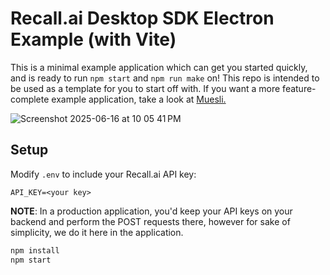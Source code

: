 # Recall.ai Desktop SDK Electron Example (with Vite)

This is a minimal example application which can get you started quickly, and is ready to run `npm start` and `npm run make` on! This repo is intended to be used as a template for you to start off with. If you want a more feature-complete example application, take a look at [Muesli.](https://github.com/recallai/muesli-public)

![Screenshot 2025-06-16 at 10 05 41 PM](https://github.com/user-attachments/assets/36a6414b-f0bd-4397-b8ac-80127f0b0558)

## Setup

Modify `.env` to include your Recall.ai API key:

```
API_KEY=<your key>
```

**NOTE**: In a production application, you'd keep your API keys on your backend and perform the POST requests there, however for sake of simplicity, we do it here in the application.


```sh
npm install
npm start
```
